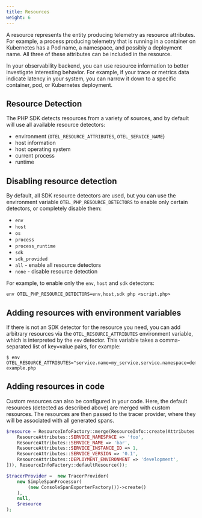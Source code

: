 ```yaml
---
title: Resources
weight: 6
---
```


A resource represents the entity producing telemetry as resource attributes. For
example, a process producing telemetry that is running in a container on
Kubernetes has a Pod name, a namespace, and possibly a deployment name. All
three of these attributes can be included in the resource.

In your observability backend, you can use resource information to better
investigate interesting behavior. For example, if your trace or metrics data
indicate latency in your system, you can narrow it down to a specific container,
pod, or Kubernetes deployment.

## Resource Detection

The PHP SDK detects resources from a variety of sources, and by default will use
all available resource detectors:

- environment (`OTEL_RESOURCE_ATTRIBUTES`, `OTEL_SERVICE_NAME`)
- host information
- host operating system
- current process
- runtime

## Disabling resource detection

By default, all SDK resource detectors are used, but you can use the environment
variable `OTEL_PHP_RESOURCE_DETECTORS` to enable only certain detectors, or
completely disable them:

- `env`
- `host`
- `os`
- `process`
- `process_runtime`
- `sdk`
- `sdk_provided`
- `all` - enable all resource detectors
- `none` - disable resource detection

For example, to enable only the `env`, `host` and `sdk` detectors:

```shell
env OTEL_PHP_RESOURCE_DETECTORS=env,host,sdk php <script.php>
```

## Adding resources with environment variables

If there is not an SDK detector for the resource you need, you can add arbitrary
resources via the `OTEL_RESOURCE_ATTRIBUTES` environment variable, which is
interpreted by the `env` detector. This variable takes a comma-separated list of
key=value pairs, for example:

```shell
$ env OTEL_RESOURCE_ATTRIBUTES="service.name=my_service,service.namespace=demo,service.version=1.0,deployment.environment=development" example.php
```

## Adding resources in code

Custom resources can also be configured in your code. Here, the default
resources (detected as described above) are merged with custom resources. The
resources are then passed to the tracer provider, where they will be associated
with all generated spans.

```php
$resource = ResourceInfoFactory::merge(ResourceInfo::create(Attributes::create([
    ResourceAttributes::SERVICE_NAMESPACE => 'foo',
    ResourceAttributes::SERVICE_NAME => 'bar',
    ResourceAttributes::SERVICE_INSTANCE_ID => 1,
    ResourceAttributes::SERVICE_VERSION => '0.1',
    ResourceAttributes::DEPLOYMENT_ENVIRONMENT => 'development',
])), ResourceInfoFactory::defaultResource());

$tracerProvider =  new TracerProvider(
    new SimpleSpanProcessor(
        (new ConsoleSpanExporterFactory())->create()
    ),
    null,
    $resource
);
```
